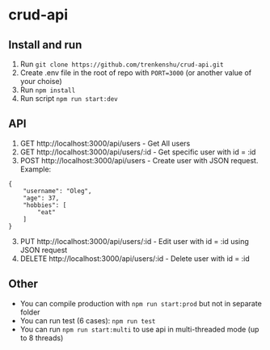 # crud-api

## Install and run
1. Run `git clone https://github.com/trenkenshu/crud-api.git`
1. Create .env file in the root of repo with `PORT=3000` (or another value of your choise)
2. Run `npm install`
3. Run script `npm run start:dev`

## API
1. GET http://localhost:3000/api/users - Get All users
2. GET http://localhost:3000/api/users/:id - Get specific user with id = :id
2. POST http://localhost:3000/api/users - Create user with JSON request. Example:
```
{
    "username": "Oleg",
    "age": 37,
    "hobbies": [
        "eat"
    ]
}
```
3. PUT http://localhost:3000/api/users/:id - Edit user with id = :id using JSON request
4. DELETE http://localhost:3000/api/users/:id - Delete user with id = :id
## Other
- You can compile production with `npm run start:prod` but not in separate folder
- You can run test (6 cases): `npm run test`
- You can run `npm run start:multi` to use api in multi-threaded mode (up to 8 threads)


